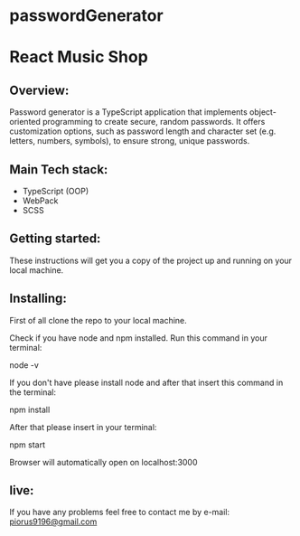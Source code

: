# passwordGenerator
# React Music Shop

## Overview:

Password generator is a TypeScript application that implements object-oriented programming to create secure, random passwords.
It offers customization options, such as password length and character set (e.g. letters, numbers, symbols), to ensure strong, unique passwords.
## Main Tech stack:

- TypeScript (OOP)
- WebPack
- SCSS

## Getting started:

These instructions will get you a copy of the project up and running on your local machine.

## Installing:

First of all clone the repo to your local machine.

Check if you have node and npm installed. Run this command in your terminal:

node -v

If you don't have please install node and after that insert this command in the terminal:

npm install

After that please insert in your terminal:

npm start

Browser will automatically open on localhost:3000
## live:


If you have any problems feel free to contact me by e-mail:
piorus9196@gmail.com
